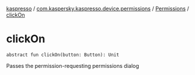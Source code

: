 [kaspresso](../../index.md) / [com.kaspersky.kaspresso.device.permissions](../index.md) / [Permissions](index.md) / [clickOn](./click-on.md)

# clickOn

`abstract fun clickOn(button: Button): Unit`

Passes the permission-requesting permissions dialog


